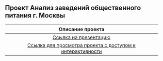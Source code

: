 ## Проект Анализ заведений общественного питания г. Москвы

|  Описание проекта |  
| :----------------------: |
| [Ссылка на презентацию](https://disk.yandex.ru/i/NqwrMIwUEUA0jg)| 
|  [Ссылка для просмотра проекта с доступом к интерактивности](https://nbviewer.org/github/ViktoriaSpb/analysis_projects/blob/42e0a2e8f5a58160da665b6ed2c991a0f0fd3121/msc_folium/msc_folium.ipynb)|








